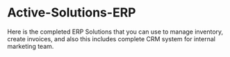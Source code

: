 # Active-Solutions-ERP
Here is the completed ERP Solutions that you can use to manage inventory, create invoices, and also this includes complete CRM system for internal marketing team.
